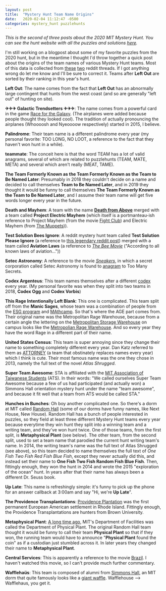 ```yaml
---
layout: post
title:  "Mystery Hunt Team Name Origins"
date:   2020-02-04 11:12:47 -0500
categories: mystery_hunt puzzlehunts
---
```


*This is the second of three posts about the 2020 MIT Mystery Hunt. You can see the hunt website with all the puzzles and solutions [here](http://pennypark.fun).*

I'm still working on a blogpost about some of my favorite puzzles from the 2020 hunt, but in the meantime I thought I'd throw together a quick post about the origins of the team names of various Mystery Hunt teams. Most of this data is collected from [these](https://www.reddit.com/r/mysteryhunt/comments/7qqgri/tell_me_about_your_mit_mystery_hunt_team_2018/) [two](https://www.reddit.com/r/mysteryhunt/comments/aidab9/2019_mit_mystery_hunt_recap/) reddit threads. If I got anything wrong do let me know and I'll  be sure to correct it. Teams after **Left Out** are sorted by their ranking in this year's hunt.

**Left Out**: The name comes from the fact that **Left Out** has an abnormally large contingent that hunts from the west coast (and so are generally "left out" of hunting on site).

<!--more-->

**✈✈✈ Galactic Trendsetters ✈✈✈**: The name comes from a powerful card in the game [Race for the Galaxy](https://boardgamegeek.com/boardgame/28143/race-galaxy). (The airplanes were added because people thought they looked cool). The tradition of actually pronouncing the airplanes (Whoooosh and Nyeoooow respectively) started in 2015, I believe.

**Palindrome**: Their team name is a different palindrome every year (my personal favorite: TOO LONG, NO LOOT, a reference to the fact that they haven't won hunt in a while).

**teammate**: The conceit here is that the word TEAM has a lot of valid anagrams, several of which are related to puzzlehunts (TEAM, MATE, META) and several which aren't really (MEAT, TAME).

**The Team Formerly Known as the Team Formerly Known as the Team to Be Named Later**: Presumably in 2018 they couldn't decide on a name and decided to call themselves **Team to Be Named Later**, and in 2019 they thought it would be funny to call themselves **The Team Formerly Known as the Team to Be Named Later**, and I assume their team name will get five words longer every year in the future.

**Death and Mayhem**: A team with the name **[Death from Above](https://en.wikipedia.org/wiki/Death_from_Above_(band))** merged with a team called **Project Electric Mayhem** (which itself is a portmanteau-ish reference to Project Mayhem (from the movie [Fight Club](https://en.wikipedia.org/wiki/Fight_Club)) and Electric Mayhem (from [The Muppets](https://en.wikipedia.org/wiki/Dr._Teeth_and_The_Electric_Mayhem))).

**Test Solution Bees Ignore**: A reddit mystery hunt team called **Test Solution Please Ignore** (a reference to [this legendary reddit post](https://www.reddit.com/r/pics/comments/92dd8/test_post_please_ignore/)) merged with a team called **Aviation Laws** (a reference to *[The Bee Movie](https://knowyourmeme.com/memes/subcultures/bee-movie)* ("According to all known laws of aviation..."))

**Setec Astronomy**: A reference to the movie *[Sneakers](https://en.wikipedia.org/wiki/Sneakers_(1992_film))*, in which a secret corporation called Setec Astronomy is found to [anagram](https://www.youtube.com/watch?v=GutJf9umD9c) to Too Many Secrets.

**Codex Argenteus**: This team names themselves after a different [codex](https://en.wikipedia.org/wiki/Codex) every year. (My personal favorite was when they split into two teams in 2018, **Codex Ogg** and **Codex Vorbis**)

**This Rage Intentionally Left Blank**: This one is complicated. This team split off from the **Manic Sages**, whose team was a combination of people from the [ESG program](http://esg.mit.edu/) and [MAthcamp](https://www.mathcamp.org/). So that's where the AGE part comes from. Their original name was the Metropolitan Rage Warehouse, because from a certain angle the lettering on the [Metropolitan Storage Warehouse](https://capitalprojects.mit.edu/projects/metropolitan-warehouse) on campus looks like the [Metropolian Rage Warehouse](https://www.flickr.com/photos/cdevers/4456480256). And so every year they have the word Rage in a different part of their name.

**United States Census**: This team is super annoying since they change their name to something completely different every year. Dan Katz referred to them as [ATTORNEY](https://puzzlvaria.wordpress.com/2020/01/20/2020-mit-mystery-hunt-part-1-coping-with-anticlimax/) (a team that obstinately replaces names every year) which I think is cute. Their most famous name was the one they chose in 2013, namely the full text of the novel *Atlas Shrugged*.

**Super Team Awesome**: STA is affiliated with the [MIT Association of Taiwanese Students](http://ats.mit.edu/) (ATS). In their words: "We called ourselves Super Team Awesome because a few of us had participated (and actually won) a Simmons Hall orientation mystery hunt under the name "team awesome", and because it fit well that a team from ATS would be called STA."

**Hunches in Bunches**: Oh boy another complicated one. So there's a dorm at MIT called [Random Hall](http://web.mit.edu/random-hall/www/about.shtml) (some of our dorms have funny names, like Next House, New House). Random Hall has a bunch of people interested in puzzles, so they field at least three different Mystery Hunt teams every year because everytime they win hunt they split into a winning team and a writing team, and they've won hunt twice. One of those teams, from the first split, is **Metaphysical Plant** (see below). The other team, from the second split, used to set a team name that parodied the current hunt writing team's name. In 2014, the writing team's name was the full text of Atlas Shrugged (see above), so this team decided to name themselves the full text of *One Fish Two Fish Red Fish Blue Fish*, except they never actually did this, and instead set their name to **One Fish Two Fish Random Fish Blue Fish**. Then, fittingly enough, they won the hunt in 2014 and wrote the 2015 "exploration of the ocean" hunt. In years after that their name has always been a different Dr. Seuss book.

**Up Late**: This name is refreshingly simple: it's funny to pick up the phone for an answer callback at 3:00am and say "Hi, we're **Up Late**".

**The Providence Transplantations**: [Providence Plantation](https://en.wikipedia.org/wiki/Providence_Plantations) was the first permanent European American settlement in Rhode Island. Fittingly enough, the Providence Transplantations are hunters from Brown University.

**Metaphysical Plant**: [A long time ago](http://news.mit.edu/1998/plant-0930), MIT's Department of Facilities was called the Department of Physical Plant. The original Random Hall team thought it would be funny to call their team **Physical Plant** so that if they won, the running team would have to announce "**Physical Plant** found the coin" as if a custodian just stumbled across it. In later years they changed their name to **Metaphysical Plant**.

**Central Services**: This is apparently a reference to the movie [Brazil](https://en.wikipedia.org/wiki/Brazil_(1985_film)). I haven't watched this movie, so I can't provide much further commentary.

**Wafflehaüs**: This team is composed of alumni from [Simmons Hall](http://simmons-hall.mit.edu/), an MIT dorm that quite famously looks like a [giant waffle](http://simmons-hall.mit.edu/img/image1.jpg). Wafflehouse --> Wafflehaus, you get it.
